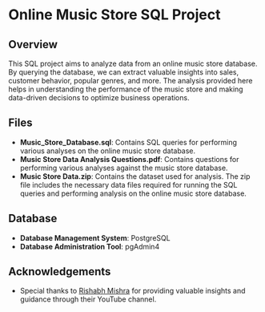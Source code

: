 # Online Music Store SQL Project

## Overview

This SQL project aims to analyze data from an online music store database. By querying the database, we can extract valuable insights into sales, customer behavior, popular genres, and more. The analysis provided here helps in understanding the performance of the music store and making data-driven decisions to optimize business operations.

## Files

- **Music_Store_Database.sql**: Contains SQL queries for performing various analyses on the online music store database.
- **Music Store Data Analysis Questions.pdf**: Contains questions for performing various analyses against the music store database.
- **Music Store Data.zip**: Contains the dataset used for analysis. The zip file includes the necessary data files required for running the SQL queries and performing analysis on the online music store database.
  
## Database

- **Database Management System**: PostgreSQL
- **Database Administration Tool**: pgAdmin4

## Acknowledgements

- Special thanks to [Rishabh Mishra](https://www.youtube.com/watch?v=VFIuIjswMKM&t=11s) for providing valuable insights and guidance through their YouTube channel.
